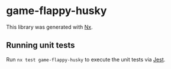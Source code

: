 # game-flappy-husky

This library was generated with [Nx](https://nx.dev).

## Running unit tests

Run `nx test game-flappy-husky` to execute the unit tests via [Jest](https://jestjs.io).
